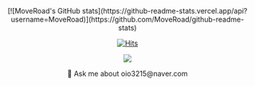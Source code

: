 <div align=center>
  [![MoveRoad's GitHub stats](https://github-readme-stats.vercel.app/api?username=MoveRoad)](https://github.com/MoveRoad/github-readme-stats)
  
  [![Hits](https://hits.seeyoufarm.com/api/count/incr/badge.svg?url=https%3A%2F%2Fgithub.com%2FMoveRoad&count_bg=%2379C83D&title_bg=%2359D98E&icon=linux.svg&icon_color=%23000000&title=visited&edge_flat=false)](https://hits.seeyoufarm.com)
  
  <a href="https://moveroad.tistory.com/">
    <img
    src="http://img.shields.io/badge/-Tech%20Blog-655ced?style=flat&logo=github&link=https://moveroad.tistory.com/"
    style="height : auto; margin-left : 10px; margin-right : 10px;"/>
  </a> 
 
  <p> 💬 Ask me about oio3215@naver.com </p>
  
</div>

<!--
<a href="mailto:quf8093@gmail.com">
    <img
    src="https://img.shields.io/badge/Gmail-d14836?style=flat-square&logo=Gmail&logoColor=white&link=mailto:quf8093@gmail.com"
    style="height : auto; margin-left : 10px; margin-right : 10px;"/>
  </a>

**MoveRoad/MoveRoad** is a ✨ _special_ ✨ repository because its `README.md` (this file) appears on your GitHub profile.

Here are some ideas to get you started:

- 🔭 I’m currently working on ...
- 🌱 I’m currently learning ...
- 👯 I’m looking to collaborate on ...
- 🤔 I’m looking for help with ...
- 💬 Ask me about ...
- 📫 How to reach me: ...
- 😄 Pronouns: ...
- ⚡ Fun fact: ...
-->
